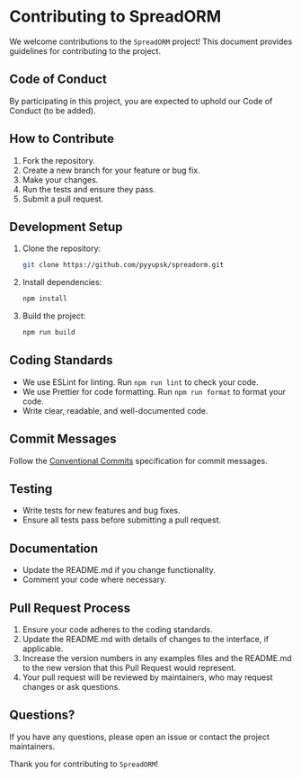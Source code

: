 # Contributing to SpreadORM

We welcome contributions to the `SpreadORM` project! This document provides guidelines for contributing to the project.

## Code of Conduct

By participating in this project, you are expected to uphold our Code of Conduct (to be added).

## How to Contribute

1. Fork the repository.
2. Create a new branch for your feature or bug fix.
3. Make your changes.
4. Run the tests and ensure they pass.
5. Submit a pull request.

## Development Setup

1. Clone the repository:
    ```bash
    git clone https://github.com/pyyupsk/spreadorm.git
    ```
2. Install dependencies:
    ```bash
    npm install
    ```
3. Build the project:
    ```bash
    npm run build
    ```

## Coding Standards

-   We use ESLint for linting. Run `npm run lint` to check your code.
-   We use Prettier for code formatting. Run `npm run format` to format your code.
-   Write clear, readable, and well-documented code.

## Commit Messages

Follow the [Conventional Commits](https://www.conventionalcommits.org/) specification for commit messages.

## Testing

-   Write tests for new features and bug fixes.
-   Ensure all tests pass before submitting a pull request.

## Documentation

-   Update the README.md if you change functionality.
-   Comment your code where necessary.

## Pull Request Process

1. Ensure your code adheres to the coding standards.
2. Update the README.md with details of changes to the interface, if applicable.
3. Increase the version numbers in any examples files and the README.md to the new version that this Pull Request would represent.
4. Your pull request will be reviewed by maintainers, who may request changes or ask questions.

## Questions?

If you have any questions, please open an issue or contact the project maintainers.

Thank you for contributing to `SpreadORM`!
